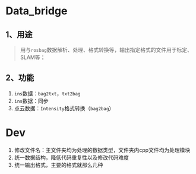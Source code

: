 # Data_bridge

## 1、用途

> 用与`rosbag`数据解析、处理、格式转换等，输出指定格式的文件用于标定、SLAM等；

## 2、功能

1. `ins`数据：`bag2txt`，`txt2bag`
2. `ins`数据：同步
3. 点云数据：`Intensity`格式转换（`bag2bag`）



# Dev

1. 修改文件名：主文件夹均为处理的数据类型，文件夹内cpp文件均为处理模块
2. 统一数据结构，降低代码重复性以及修改代码难度
3. 统一输出格式，主要的格式就那么几种